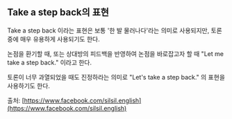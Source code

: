 ## Take a step back의 표현

Take a step back 이라는 표현은 보통 '한 발 물러나다'라는 의미로 사용되지만, 토론 중에 매우 유용하게 사용되기도 한다.

논점을 환기할 때, 또는 상대방의 피드백을 반영하여 논점을 바로잡고자 할 때 "Let me take a step back." 이라고 한다.

토론이 너무 과열되었을 때도 진정하라는 의미로 "Let's take a step back." 의 표현을 사용하기도 한다.

출처: [https://www.facebook.com/silsil.english](https://www.facebook.com/silsil.english)

